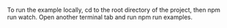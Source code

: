 To run the example locally, cd to the root directory of the project, then npm run watch.
Open another terminal tab and run npm run examples.
